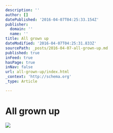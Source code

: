 ```yaml
---
description: ''
author: []
datePublished: '2016-04-07T04:25:33.154Z'
publisher:
  domain: ''
  name: ''
title: All grown up
dateModified: '2016-04-07T04:25:31.833Z'
sourcePath: _posts/2016-04-07-all-grown-up.md
published: true
inFeed: true
hasPage: true
inNav: false
url: all-grown-up/index.html
_context: 'http://schema.org'
_type: Article

---
```

# All grown up
![](https://the-grid-user-content.s3-us-west-2.amazonaws.com/fba40cae-a5f8-46a8-bec1-b6b5876cfff6.png)